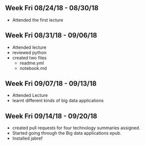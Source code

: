 ## Week Fri 08/24/18 - 08/30/18 ##
* Attended the first lecture

## Week Fri 08/31/18 - 09/06/18 ##
* Attended lecture
* reviewed python
* created two files
  * readme.yml
  * notebook.md

## Week Fri 09/07/18 - 09/13/18 ##
* Attended Lecture
* learnt different kinds of big data applications

## Week Fri 09/14/18 - 09/20/18 ##
* created pull requests for four technology summaries assigned.
* Started going through the Big data applications epub.
* Installed jabref
